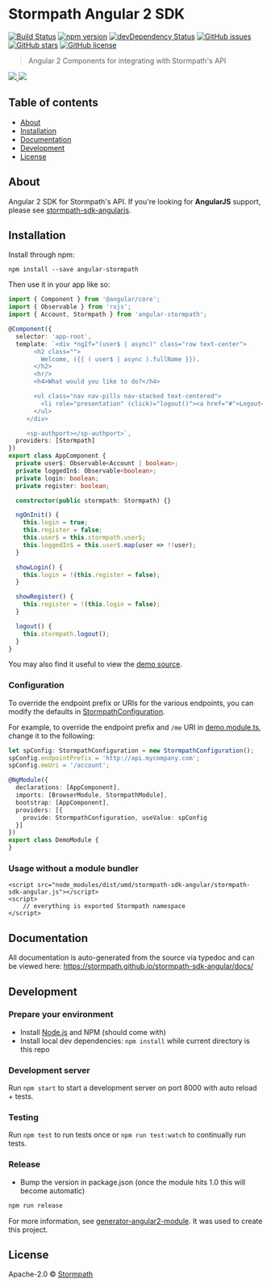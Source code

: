 # Stormpath Angular 2 SDK
[![Build Status](https://travis-ci.org/stormpath/stormpath-sdk-angular.svg?branch=master)](https://travis-ci.org/stormpath/stormpath-sdk-angular)
[![npm version](https://badge.fury.io/js/stormpath-sdk-angular.svg)](http://badge.fury.io/js/stormpath-sdk-angular)
[![devDependency Status](https://david-dm.org/stormpath/stormpath-sdk-angular/dev-status.svg)](https://david-dm.org/stormpath/stormpath-sdk-angular#info=devDependencies)
[![GitHub issues](https://img.shields.io/github/issues/stormpath/stormpath-sdk-angular.svg)](https://github.com/stormpath/stormpath-sdk-angular/issues)
[![GitHub stars](https://img.shields.io/github/stars/stormpath/stormpath-sdk-angular.svg)](https://github.com/stormpath/stormpath-sdk-angular/stargazers)
[![GitHub license](https://img.shields.io/badge/license-MIT-blue.svg)](https://raw.githubusercontent.com/stormpath/stormpath-sdk-angular/master/LICENSE)

> Angular 2 Components for integrating with Stormpath's API

<div>
  <a href="http://angular.io">
    <img src="https://github.com/stormpath/stormpath-sdk-angular/raw/master/static/angular.png">
  </a>
  <a href="https://www.stormpath.com/">
    <img src="https://github.com/stormpath/stormpath-sdk-angular/raw/master/static/stormpath.png">
  </a>
</div>

## Table of contents

- [About](#about)
- [Installation](#installation)
- [Documentation](#documentation)
- [Development](#development)
- [License](#licence)

## About

Angular 2 SDK for Stormpath's API. If you're looking for **AngularJS** support, please see [stormpath-sdk-angularjs](https://github.com/stormpath/stormpath-sdk-angularjs).

## Installation

Install through npm:
```
npm install --save angular-stormpath
```

Then use it in your app like so:

```typescript
import { Component } from '@angular/core';
import { Observable } from 'rxjs';
import { Account, Stormpath } from 'angular-stormpath';

@Component({
  selector: 'app-root',
  template: `<div *ngIf="(user$ | async)" class="row text-center">
       <h2 class="">
         Welcome, ({{ ( user$ | async ).fullName }}).
       </h2>
       <hr/>
       <h4>What would you like to do?</h4>

       <ul class="nav nav-pills nav-stacked text-centered">
         <li role="presentation" (click)="logout()"><a href="#">Logout</a></li>
       </ul>
     </div>

     <sp-authport></sp-authport>`,
  providers: [Stormpath]
})
export class AppComponent {
  private user$: Observable<Account | boolean>;
  private loggedIn$: Observable<boolean>;
  private login: boolean;
  private register: boolean;

  constructor(public stormpath: Stormpath) {}

  ngOnInit() {
    this.login = true;
    this.register = false;
    this.user$ = this.stormpath.user$;
    this.loggedIn$ = this.user$.map(user => !!user);
  }

  showLogin() {
    this.login = !(this.register = false);
  }

  showRegister() {
    this.register = !(this.login = false);
  }

  logout() {
    this.stormpath.logout();
  }
}
```

You may also find it useful to view the [demo source](https://github.com/stormpath/stormpath-sdk-angular/blob/master/demo/app.component.ts).

### Configuration

To override the endpoint prefix or URIs for the various endpoints, you can modify the defaults in [StormpathConfiguration](https://github.com/stormpath/stormpath-sdk-angular/blob/master/src/stormpath/stormpath.config.ts).

For example, to override the endpoint prefix and `/me` URI in [demo.module.ts](https://github.com/stormpath/stormpath-sdk-angular/blob/master/demo/demo.module.ts), change it to the following:

```typescript
let spConfig: StormpathConfiguration = new StormpathConfiguration();
spConfig.endpointPrefix = 'http://api.mycompany.com';
spConfig.meUri = '/account';

@NgModule({
  declarations: [AppComponent],
  imports: [BrowserModule, StormpathModule],
  bootstrap: [AppComponent],
  providers: [{
    provide: StormpathConfiguration, useValue: spConfig
  }]
})
export class DemoModule {
}
```

### Usage without a module bundler
```
<script src="node_modules/dist/umd/stormpath-sdk-angular/stormpath-sdk-angular.js"></script>
<script>
    // everything is exported Stormpath namespace
</script>
```

## Documentation
All documentation is auto-generated from the source via typedoc and can be viewed here:
https://stormpath.github.io/stormpath-sdk-angular/docs/

## Development

### Prepare your environment
* Install [Node.js](http://nodejs.org/) and NPM (should come with)
* Install local dev dependencies: `npm install` while current directory is this repo

### Development server
Run `npm start` to start a development server on port 8000 with auto reload + tests.

### Testing
Run `npm test` to run tests once or `npm run test:watch` to continually run tests.

### Release
* Bump the version in package.json (once the module hits 1.0 this will become automatic)
```bash
npm run release
```

For more information, see [generator-angular2-module](https://www.npmjs.com/package/generator-angular2-module). 
It was used to create this project.

## License

Apache-2.0 © [Stormpath](https://stormpath.com)
